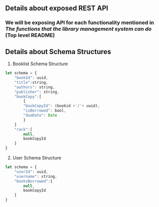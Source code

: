 ## Details about exposed REST API

### We will be exposing API for each functionality mentioned in *The functions that the library management system can do* (Top level README)


## Details about Schema Structures
1. Booklist Schema Structure
```js
let schema = {
	"bookId": uuid,
	"title":string,
	"authors": string,
	"publisher": string,
	"bookCopy":[
		{
		"bookCopyId": (bookid +'/'+ uuid),
		"isBorrowed": bool,
		"dueDate": Date
		}
	]
	"rack":[
		null,
		bookCopyId
	]
}
```

2. User Schema Structure
```js
let schema = {
	"userId": uuid,
	"username": string,
	"booksBorrowed":[
		null,
		bookCopyId
	]
}
```
